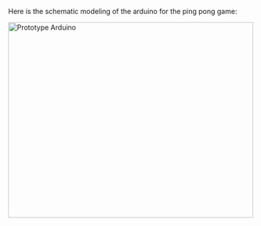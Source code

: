 Here is the schematic modeling of the arduino for the ping pong game:

<img src="https://github.com/marciamart/Ping-Pong-Arduino-with-kernel/blob/main/arduino%20modeling%20schematic.jpeg" alt="Prototype Arduino" height="400" width="500">
